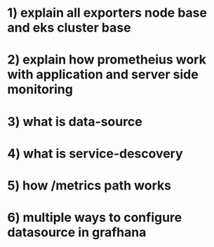 # 1) explain all exporters node base and eks cluster base 
# 2) explain how prometheius work with application and server side monitoring
# 3) what is data-source
# 4) what is service-descovery
# 5) how /metrics path works 
# 6) multiple ways to configure datasource in grafhana

